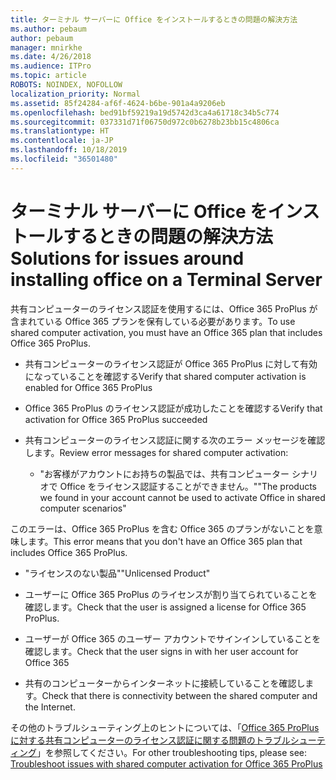 ```yaml
---
title: ターミナル サーバーに Office をインストールするときの問題の解決方法
ms.author: pebaum
author: pebaum
manager: mnirkhe
ms.date: 4/26/2018
ms.audience: ITPro
ms.topic: article
ROBOTS: NOINDEX, NOFOLLOW
localization_priority: Normal
ms.assetid: 85f24284-af6f-4624-b6be-901a4a9206eb
ms.openlocfilehash: bed91bf59219a19d5742d3ca4a61718c34b5c774
ms.sourcegitcommit: 037331d71f06750d972c0b6278b23bb15c4806ca
ms.translationtype: HT
ms.contentlocale: ja-JP
ms.lasthandoff: 10/18/2019
ms.locfileid: "36501480"
---
```

# <a name="solutions-for-issues-around-installing-office-on-a-terminal-server"></a><span data-ttu-id="45099-102">ターミナル サーバーに Office をインストールするときの問題の解決方法</span><span class="sxs-lookup"><span data-stu-id="45099-102">Solutions for issues around installing office on a Terminal Server</span></span>

<span data-ttu-id="45099-103">共有コンピューターのライセンス認証を使用するには、Office 365 ProPlus が含まれている Office 365 プランを保有している必要があります。</span><span class="sxs-lookup"><span data-stu-id="45099-103">To use shared computer activation, you must have an Office 365 plan that includes Office 365 ProPlus.</span></span>
  
- <span data-ttu-id="45099-104">共有コンピューターのライセンス認証が Office 365 ProPlus に対して有効になっていることを確認する</span><span class="sxs-lookup"><span data-stu-id="45099-104">Verify that shared computer activation is enabled for Office 365 ProPlus</span></span>
    
- <span data-ttu-id="45099-105">Office 365 ProPlus のライセンス認証が成功したことを確認する</span><span class="sxs-lookup"><span data-stu-id="45099-105">Verify that activation for Office 365 ProPlus succeeded</span></span>
    
- <span data-ttu-id="45099-106">共有コンピューターのライセンス認証に関する次のエラー メッセージを確認します。</span><span class="sxs-lookup"><span data-stu-id="45099-106">Review error messages for shared computer activation:</span></span>
    
  - <span data-ttu-id="45099-107">"お客様がアカウントにお持ちの製品では、共有コンピューター シナリオで Office をライセンス認証することができません。"</span><span class="sxs-lookup"><span data-stu-id="45099-107">"The products we found in your account cannot be used to activate Office in shared computer scenarios"</span></span>
  
<span data-ttu-id="45099-108">このエラーは、Office 365 ProPlus を含む Office 365 のプランがないことを意味します。</span><span class="sxs-lookup"><span data-stu-id="45099-108">This error means that you don't have an Office 365 plan that includes Office 365 ProPlus.</span></span>
    
  - <span data-ttu-id="45099-109">"ライセンスのない製品"</span><span class="sxs-lookup"><span data-stu-id="45099-109">"Unlicensed Product"</span></span>
    
  - <span data-ttu-id="45099-110">ユーザーに Office 365 ProPlus のライセンスが割り当てられていることを確認します。</span><span class="sxs-lookup"><span data-stu-id="45099-110">Check that the user is assigned a license for Office 365 ProPlus.</span></span>
    
  - <span data-ttu-id="45099-111">ユーザーが Office 365 のユーザー アカウントでサインインしていることを確認します。</span><span class="sxs-lookup"><span data-stu-id="45099-111">Check that the user signs in with her user account for Office 365</span></span>
    
  - <span data-ttu-id="45099-112">共有のコンピューターからインターネットに接続していることを確認します。</span><span class="sxs-lookup"><span data-stu-id="45099-112">Check that there is connectivity between the shared computer and the Internet.</span></span>
    
<span data-ttu-id="45099-113">その他のトラブルシューティング上のヒントについては、「[Office 365 ProPlus に対する共有コンピューターのライセンス認証に関する問題のトラブルシューティング](https://docs.microsoft.com/DeployOffice/troubleshoot-issues-with-shared-computer-activation-for-office-365-proplus)」を参照してください。</span><span class="sxs-lookup"><span data-stu-id="45099-113">For other troubleshooting tips, please see: [Troubleshoot issues with shared computer activation for Office 365 ProPlus](https://docs.microsoft.com/DeployOffice/troubleshoot-issues-with-shared-computer-activation-for-office-365-proplus)</span></span>
  

